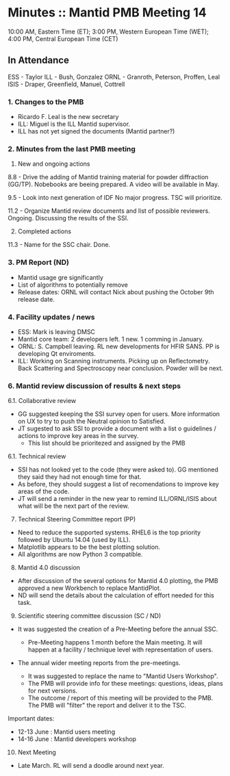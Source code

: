 # Minutes :: Mantid PMB Meeting 14

10:00 AM, Eastern Time (ET); 
3:00 PM, Western European Time (WET);
4:00 PM, Central European Time (CET)

## In Attendance

ESS - Taylor
ILL - Bush, Gonzalez 
ORNL - Granroth, Peterson, Proffen, Leal
ISIS - Draper, Greenfield, Manuel, Cottrell

### 1. Changes to the PMB

- Ricardo F. Leal is the new secretary 
- ILL: Miguel is the ILL Mantid supervisor.
- ILL has not yet signed the documents (Mantid partner?)

### 2. Minutes from the last PMB meeting

1. New and ongoing actions

  8.8 - Drive the adding of Mantid training material for powder diffraction (GG/TP). 
    Nobebooks are beeing prepared. A video will be available in May.

  9.5 - Look into next generation of IDF
    No major progress. TSC will prioritize.

  11.2 - Organize Mantid review documents and list of possible reviewers. Ongoing. Discussing the results of the SSI.

2. Completed actions

  11.3 - Name for the SSC chair. Done.

### 3. PM Report (ND)

- Mantid usage gre significantly
- List of algorithms to potentially remove
- Release dates: ORNL will contact Nick about pushing the October 9th release date.

### 4. Facility updates / news

- ESS: Mark is leaving DMSC
- Mantid core team: 2 developers left. 1 new. 1 comming in January.
- ORNL: S. Campbell leaving. RL new developments for HFIR SANS. PP is developing Qt enviroments.
- ILL: Working on Scanning instruments. Picking up on Reflectometry. Back Scattering and Spectroscopy near conclusion. Powder will be next.

### 6. Mantid review discussion of results & next steps

6.1. Collaborative review 

- GG suggested keeping the SSI survey open for users. More information on UX to try to push the Neutral opinion to Satisfied.
- JT sugested to ask SSI to provide a document with a list o guidelines / actions to improve key areas in the survey.
  - This list should be prioritezed and assigned by the PMB
  
6.1. Technical review 

- SSI has not looked yet to the code (they were asked to). GG mentioned they said they had not enough time for that.
- As before, they should suggest a list of recomendations to improve key areas of the code.
- JT will send a reminder in the new year to remind ILL/ORNL/ISIS about what will be the next part of the review.

7. Technical Steering Committee report (PP)

- Need to reduce the supported systems. RHEL6 is the top priority followed by Ubuntu 14.04 (used by ILL).
- Matplotlib appears to be the best plotting solution.
- All algorithms are now Python 3 compatible.

8. Mantid 4.0 discussion

- After discussion of the several options for Mantid 4.0 plotting, the PMB approved a new Workbench to replace MantidPlot.
- ND will send the details about the calculation of effort needed for this task.

9. Scientific steering committee discussion (SC / ND)

- It was suggested the creation of a Pre-Meeting before the annual SSC.
  - Pre-Meeting happens 1 month before the Main meeting. It will happen at a facility / technique level with representation of users.

- The annual wider meeting reports from the pre-meetings.
  - It was suggested to replace the name to "Mantid Users Workshop".
  - The PMB will provide info for these meetings: questions, ideas, plans for next versions.
  - The outcome / report of this meeting will be provided to the PMB. The PMB will "filter" the report and deliver it to the TSC.

Important dates:
- 12-13 June : Mantid users meeting
- 14-16 June : Mantid developers workshop

10. Next Meeting

- Late March. RL will send a doodle around next year.

